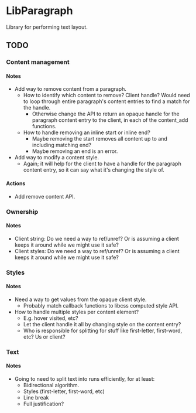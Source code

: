 LibParagraph
============

Library for performing text layout.

TODO
----

### Content management

#### Notes

* Add way to remove content from a paragraph.
  - How to identify which content to remove? Client handle? Would need
    to loop through entire paragraph's content entries to find a match
    for the handle.
    - Otherwise change the API to return an opaque handle for the paragraph
      content entry to the client, in each of the content_add functions.
  - How to handle removing an inline start or inline end?
    - Maybe removing the start removes all content up to and including matching
      end?
    - Maybe removing an end is an error.
* Add way to modify a content style.
  - Again; it will help for the client to have a handle for the paragraph
    content entry, so it can say what it's changing the style of.

#### Actions

* Add remove content API.

### Ownership

#### Notes

* Client string: Do we need a way to ref/unref? Or is assuming a client keeps
  it around while we might use it safe?
* Client styles: Do we need a way to ref/unref? Or is assuming a client keeps
  it around while we might use it safe?

### Styles

#### Notes

* Need a way to get values from the opaque client style.
  - Probably match callback functions to libcss computed style API.
* How to handle multiple styles per content element?
  - E.g. hover visited, etc?
  - Let the client handle it all by changing style on the content entry?
  - Who is responsible for splitting for stuff like first-letter, first-word,
    etc? Us or client?

### Text

#### Notes

* Going to need to split text into runs efficiently, for at least:
  - Bidirectional algorithm.
  - Styles (first-letter, first-word, etc)
  - Line break
  - Full justification?
